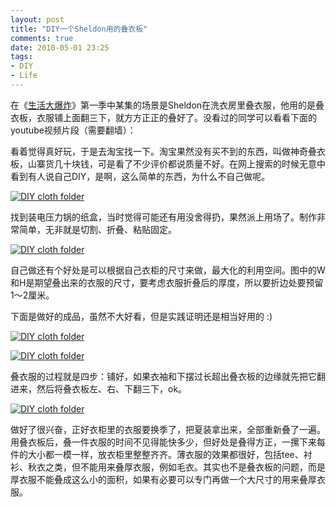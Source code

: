 ```yaml
---
layout: post
title: "DIY一个Sheldon用的叠衣板"
comments: true
date: 2010-05-01 23:25
tags:
- DIY
- Life
---
```

在《[生活大爆炸](http://movie.douban.com/subject/2156528/)》第一季中某集的场景是Sheldon在洗衣房里叠衣服，他用的是叠衣板，衣服铺上面翻三下，就方方正正的叠好了。没看过的同学可以看看下面的youtube视频片段（需要翻墙）：

看着觉得真好玩，于是去淘宝找一下。淘宝果然没有买不到的东西，叫做神奇叠衣板，山寨货几十块钱，可是看了不少评价都说质量不好。在网上搜索的时候无意中看到有人说自己DIY，是啊，这么简单的东西，为什么不自己做呢。

[![DIY cloth folder](http://farm5.static.flickr.com/4008/4567523723_7775160d6f_o.jpg)](http://www.flickr.com/photos/leoliang/4567523723/)

找到装电压力锅的纸盒，当时觉得可能还有用没舍得扔，果然派上用场了。制作非常简单，无非就是切割、折叠、粘贴固定。

[![DIY cloth folder](http://farm4.static.flickr.com/3298/4567523741_6b42abf4a5_o.jpg)](http://www.flickr.com/photos/leoliang/4567523741/)

自己做还有个好处是可以根据自己衣柜的尺寸来做，最大化的利用空间。图中的W和H是期望叠出来的衣服的尺寸，要考虑衣服折叠后的厚度，所以要折边处要预留1～2厘米。

下面是做好的成品，虽然不大好看，但是实践证明还是相当好用的 :)

[![DIY cloth folder](http://farm5.static.flickr.com/4008/4567523739_677118ef91_o.jpg)](http://www.flickr.com/photos/leoliang/4567523739/)

[![DIY cloth folder](http://farm4.static.flickr.com/3298/4567523737_94cb2b1211_o.jpg)](http://www.flickr.com/photos/leoliang/4567523737/)

叠衣服的过程就是四步：铺好，如果衣袖和下摆过长超出叠衣板的边缘就先把它翻进来，然后将叠衣板左、右、下翻三下，ok。

[![DIY cloth folder](http://farm5.static.flickr.com/4067/4567523735_fa5a268e89_o.jpg)](http://www.flickr.com/photos/leoliang/4567523735/)

做好了很兴奋，正好衣柜里的衣服要换季了，把夏装拿出来，全部重新叠了一遍。用叠衣板后，叠一件衣服的时间不见得能快多少，但好处是叠得方正，一摞下来每件的大小都一模一样，放衣柜里整整齐齐。薄衣服的效果都很好，包括tee、衬衫、秋衣之类，但不能用来叠厚衣服，例如毛衣。其实也不是叠衣板的问题，而是厚衣服不能叠成这么小的面积，如果有必要可以专门再做一个大尺寸的用来叠厚衣服。
